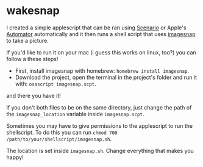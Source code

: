 # wakesnap

I created a simple applescript that can be ran using [Scenario](http://www.lagentesoft.com/scenario/) or Apple's [Automator](http://macosxautomation.com/automator/) automatically and it then runs a shell script that uses [imagesnap](http://iharder.sourceforge.net/current/macosx/imagesnap/) to take a picture.

If you'd like to run it on your mac (i guess this works on linux, too?) you can follow a these steps!

* First, install imagesnap with homebrew:
`homebrew install imagesnap`.
* Download the project, open the terminal in the project's folder and run it with:
`osascript imagesnap.scpt`.

and there you have it!

If you don't both files to be on the same directory, just change the path of the `imagesnap_location` variable inside `imagesnap.scpt`.

Sometimes you may have to give permissions to the applescript to run the shellscript. To do this you can run `chmod 700 /path/to/your/shellscript/imagesnap.sh`.

The location is set inside `imagesnap.sh`. Change everything that makes you happy!
